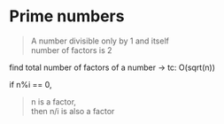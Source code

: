 # Prime numbers

> A number divisible only by 1 and itself  
> number of factors is 2

find total number of factors of a number -> tc: O(sqrt(n))  

if n%i == 0, 
> n is a factor,  
> then n/i is also a factor

